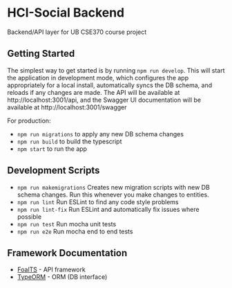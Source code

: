 # HCI-Social Backend
Backend/API layer for UB CSE370 course project

## Getting Started
The simplest way to get started is by running `npm run develop`. This will start the application
in development mode, which configures the app appropriately for a local install,
automatically syncs the DB schema, and reloads if any changes are made. The API will be
available at http://localhost:3001/api, and the Swagger UI documentation will be available at
http://localhost:3001/swagger

For production:
- `npm run migrations` to apply any new DB schema changes
- `npm run build` to build the typescript
- `npm start` to run the app

## Development Scripts
- `npm run makemigrations` Creates new migration scripts with new DB schema changes. Run this
  whenever you make changes to entities.
- `npm run lint` Run ESLint to find any code style problems
- `npm run lint-fix` Run ESLint and automatically fix issues where possible
- `npm run test` Run mocha unit tests
- `npm run e2e` Run mocha end to end tests

## Framework Documentation
- [FoalTS](https://foalts.org/docs/) - API framework
- [TypeORM](https://typeorm.io/) - ORM (DB interface)
